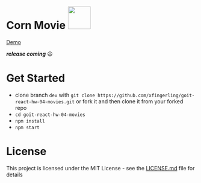 # Corn Movie <img src="http://i.piccy.info/i9/228eddd34adaa399550b60f22d0143c1/1588942511/221082/1376251/popcorn_PNG66_1_.png" width="60">

[Demo](https://movie-search-ozs.netlify.app/)

***release coming*** 😃

# Get Started

* clone branch `dev` with `git clone https://github.com/xfingerling/goit-react-hw-04-movies.git` or fork it and then clone it from your forked repo
* `cd goit-react-hw-04-movies`
* `npm install`
* `npm start`

# License

This project is licensed under the MIT License - see the [LICENSE.md](https://github.com/xfingerling/homepage/blob/develop/LICENSE) file for details

